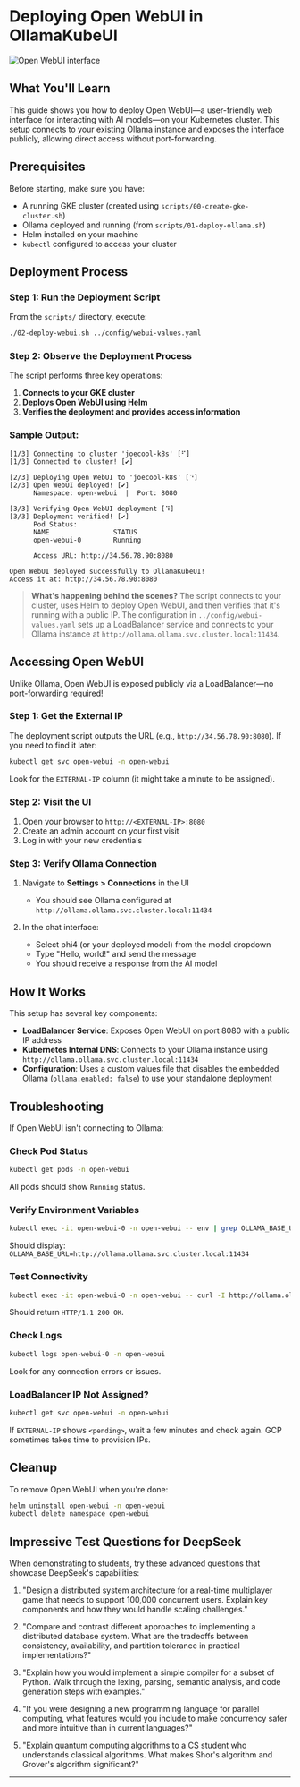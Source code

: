 # Deploying Open WebUI in OllamaKubeUI

![Open WebUI interface](https://open-webui.com/assets/open-webui-hero.webp)

## What You'll Learn

This guide shows you how to deploy Open WebUI—a user-friendly web interface for interacting with AI models—on your Kubernetes cluster. This setup connects to your existing Ollama instance and exposes the interface publicly, allowing direct access without port-forwarding.

## Prerequisites

Before starting, make sure you have:

- A running GKE cluster (created using `scripts/00-create-gke-cluster.sh`)
- Ollama deployed and running (from `scripts/01-deploy-ollama.sh`)
- Helm installed on your machine
- `kubectl` configured to access your cluster

## Deployment Process

### Step 1: Run the Deployment Script

From the `scripts/` directory, execute:

```bash
./02-deploy-webui.sh ../config/webui-values.yaml
```

### Step 2: Observe the Deployment Process

The script performs three key operations:

1. **Connects to your GKE cluster**
2. **Deploys Open WebUI using Helm**
3. **Verifies the deployment and provides access information**

### Sample Output:

```
[1/3] Connecting to cluster 'joecool-k8s' [⠋] 
[1/3] Connected to cluster! [✔]

[2/3] Deploying Open WebUI to 'joecool-k8s' [⠙] 
[2/3] Open WebUI deployed! [✔]
      Namespace: open-webui  |  Port: 8080

[3/3] Verifying Open WebUI deployment [⠹] 
[3/3] Deployment verified! [✔]
      Pod Status:
      NAME                STATUS
      open-webui-0        Running
      
      Access URL: http://34.56.78.90:8080

Open WebUI deployed successfully to OllamaKubeUI!
Access it at: http://34.56.78.90:8080
```

> **What's happening behind the scenes?** The script connects to your cluster, uses Helm to deploy Open WebUI, and then verifies that it's running with a public IP. The configuration in `../config/webui-values.yaml` sets up a LoadBalancer service and connects to your Ollama instance at `http://ollama.ollama.svc.cluster.local:11434`.

## Accessing Open WebUI

Unlike Ollama, Open WebUI is exposed publicly via a LoadBalancer—no port-forwarding required!

### Step 1: Get the External IP

The deployment script outputs the URL (e.g., `http://34.56.78.90:8080`). If you need to find it later:

```bash
kubectl get svc open-webui -n open-webui
```

Look for the `EXTERNAL-IP` column (it might take a minute to be assigned).

### Step 2: Visit the UI

1. Open your browser to `http://<EXTERNAL-IP>:8080`
2. Create an admin account on your first visit
3. Log in with your new credentials

### Step 3: Verify Ollama Connection

1. Navigate to **Settings > Connections** in the UI
   - You should see Ollama configured at `http://ollama.ollama.svc.cluster.local:11434`

2. In the chat interface:
   - Select phi4 (or your deployed model) from the model dropdown
   - Type "Hello, world!" and send the message
   - You should receive a response from the AI model

## How It Works

This setup has several key components:

- **LoadBalancer Service**: Exposes Open WebUI on port 8080 with a public IP address
- **Kubernetes Internal DNS**: Connects to your Ollama instance using `http://ollama.ollama.svc.cluster.local:11434`
- **Configuration**: Uses a custom values file that disables the embedded Ollama (`ollama.enabled: false`) to use your standalone deployment

## Troubleshooting

If Open WebUI isn't connecting to Ollama:

### Check Pod Status
```bash
kubectl get pods -n open-webui
```
All pods should show `Running` status.

### Verify Environment Variables
```bash
kubectl exec -it open-webui-0 -n open-webui -- env | grep OLLAMA_BASE_URL
```
Should display: `OLLAMA_BASE_URL=http://ollama.ollama.svc.cluster.local:11434`

### Test Connectivity
```bash
kubectl exec -it open-webui-0 -n open-webui -- curl -I http://ollama.ollama.svc.cluster.local:11434
```
Should return `HTTP/1.1 200 OK`.

### Check Logs
```bash
kubectl logs open-webui-0 -n open-webui
```
Look for any connection errors or issues.

### LoadBalancer IP Not Assigned?
```bash
kubectl get svc open-webui -n open-webui
```
If `EXTERNAL-IP` shows `<pending>`, wait a few minutes and check again. GCP sometimes takes time to provision IPs.

## Cleanup

To remove Open WebUI when you're done:

```bash
helm uninstall open-webui -n open-webui
kubectl delete namespace open-webui
```

## Impressive Test Questions for DeepSeek

When demonstrating to students, try these advanced questions that showcase DeepSeek's capabilities:

1. "Design a distributed system architecture for a real-time multiplayer game that needs to support 100,000 concurrent users. Explain key components and how they would handle scaling challenges."

2. "Compare and contrast different approaches to implementing a distributed database system. What are the tradeoffs between consistency, availability, and partition tolerance in practical implementations?"

3. "Explain how you would implement a simple compiler for a subset of Python. Walk through the lexing, parsing, semantic analysis, and code generation steps with examples."

4. "If you were designing a new programming language for parallel computing, what features would you include to make concurrency safer and more intuitive than in current languages?"

5. "Explain quantum computing algorithms to a CS student who understands classical algorithms. What makes Shor's algorithm and Grover's algorithm significant?"

---

